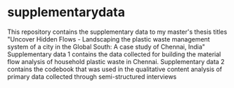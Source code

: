 # supplementarydata
This repository contains the supplementary data to my master's thesis titles "Uncover Hidden Flows - Landscaping the plastic waste management system of a city in the Global South: A case study of Chennai, India"
Supplementary data 1 contains the data collected for building the material flow analysis of household plastic waste in Chennai.
Supplementary data 2 contains the codebook that was used in the qualitative content analysis of primary data collected through semi-structured interviews
